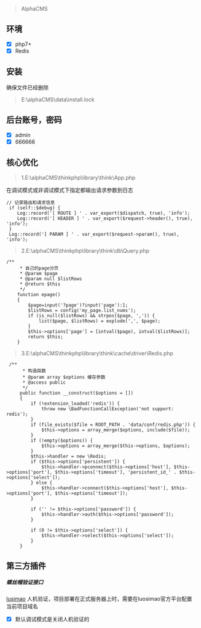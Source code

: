 > AlphaCMS

## 环境
- [x] php7+
- [x] Redis

## 安装
确保文件已经删除
> E:\alphaCMS\data\install.lock
## 后台账号，密码
- [x] admin 
- [x] 666666
## 核心优化
> 1.E:\alphaCMS\thinkphp\library\think\App.php

在调试模式或非调试模式下指定都输出请求参数到日志
```
// 记录路由和请求信息
 if (self::$debug) {
    Log::record('[ ROUTE ] ' . var_export($dispatch, true), 'info');
    Log::record('[ HEADER ] ' . var_export($request->header(), true), 'info');
 }
 Log::record('[ PARAM ] ' . var_export($request->param(), true), 'info');
```

> 2.E:\alphaCMS\thinkphp\library\think\db\Query.php


```
/**
     * 自己的page分页
     * @param $page
     * @param null $listRows
     * @return $this
     */
    function epage()
    {
        $page=input('?page')?input('page'):1;
        $listRows = config('my_page.list_nums');
        if (is_null($listRows) && strpos($page, ',')) {
            list($page, $listRows) = explode(',', $page);
        }
        $this->options['page'] = [intval($page), intval($listRows)];
        return $this;
    }
```
> 3.E:\alphaCMS\thinkphp\library\think\cache\driver\Redis.php
```
 /**
      * 构造函数
      * @param array $options 缓存参数
      * @access public
      */
     public function __construct($options = [])
     {
         if (!extension_loaded('redis')) {
             throw new \BadFunctionCallException('not support: redis');
         }
         if (file_exists($file = ROOT_PATH . 'data/conf/redis.php')) {
             $this->options = array_merge($options, include($file));
         }
         if (!empty($options)) {
             $this->options = array_merge($this->options, $options);
         }
         $this->handler = new \Redis;
         if ($this->options['persistent']) {
             $this->handler->pconnect($this->options['host'], $this->options['port'], $this->options['timeout'], 'persistent_id_' . $this->options['select']);
         } else {
             $this->handler->connect($this->options['host'], $this->options['port'], $this->options['timeout']);
         }
 
         if ('' != $this->options['password']) {
             $this->handler->auth($this->options['password']);
         }
 
         if (0 != $this->options['select']) {
             $this->handler->select($this->options['select']);
         }
     }
```
## 第三方插件
##### 螺丝帽验证接口
[lusimao](https://luosimao.com/service/sms)
人机验证，项目部署在正式服务器上时，需要在luosimao官方平台配置当前项目域名
- [x] 默认调试模式是关闭人机验证的
